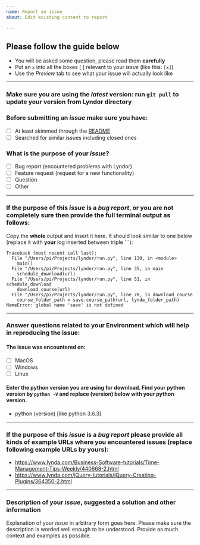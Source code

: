 ```yaml
---
name: Report an issue
about: Edit existing content to report

---
```


## Please follow the guide below

- You will be asked some question, please read them **carefully**
- Put an `x` into all the boxes [ ] relevant to your *issue* (like this: `[x]`)
- Use the *Preview* tab to see what your issue will actually look like

---

### Make sure you are using the *latest* version: run `git pull` to update your version from Lyndor directory

### Before submitting an *issue* make sure you have:
- [ ] At least skimmed through the [README](https://github.com/ankitsejwal/Lyndor/blob/master/README.md)
- [ ] Searched for similar issues including closed ones

### What is the purpose of your *issue*?
- [ ] Bug report (encountered problems with Lyndor)
- [ ] Feature request (request for a new functionality)
- [ ] Question
- [ ] Other

---

### If the purpose of this *issue* is a *bug report*,  or you are not completely sure then provide the full terminal output as follows:
Copy the **whole** output and insert it here. It should look similar to one below (replace it with **your** log inserted between triple ```):

```
Traceback (most recent call last):
  File "/Users/pi/Projects/lyndor/run.py", line 130, in <module>
    main()
  File "/Users/pi/Projects/lyndor/run.py", line 35, in main
    schedule_download(url)
  File "/Users/pi/Projects/lyndor/run.py", line 51, in schedule_download
    download_course(url)
  File "/Users/pi/Projects/lyndor/run.py", line 78, in download_course
    course_folder_path = save.course_path(url, lynda_folder_path)
NameError: global name 'save' is not defined
```
---

### Answer questions related to your Environment which will help in reproducing the issue:

#### The issue was encountered on:
- [ ] MacOS
- [ ] Windows
- [ ] Linux

#### Enter the python version you are using for download. Find your python version by `python -V` and replace (version) below with your python version.
- python (version) [like python 3.6.3]

---

### If the purpose of this *issue* is a *bug report* please provide all kinds of example URLs where you encountered issues (replace following example URLs by **yours**):
- https://www.lynda.com/Business-Software-tutorials/Time-Management-Tips-Weekly/440668-2.html
- https://www.lynda.com/jQuery-tutorials/jQuery-Creating-Plugins/364350-2.html

---

### Description of your *issue*, suggested a solution and other information

Explanation of your *issue* in arbitrary form goes here. Please make sure the description is worded well enough to be understood. Provide as much context and examples as possible.
